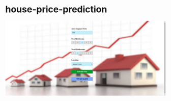 # house-price-prediction
![UI image](https://github.com/PramodiPerera/house-price-prediction/blob/main/price_predict_ui.png)

